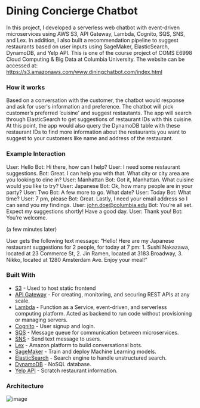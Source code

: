  # Dining Concierge Chatbot

In this project, I developed a serverless web chatbot with event-driven microservices using AWS S3, API Gateway, Lambda, Cognito, SQS, SNS, and Lex. In addition, I also built a recommendation pipeline to suggest restaurants based on user inputs using SageMaker, ElasticSearch, DynamoDB, and Yelp API. This is one of the course project of COMS E6998 Cloud Computing & Big Data at Columbia University. The website can be accessed at: https://s3.amazonaws.com/www.diningchatbot.com/index.html 

### How it works

Based on a conversation with the customer, the chatbot would response and ask for user's information and preference. The chatbot will pick customer’s preferred ‘cuisine' and suggest restautants. The app will search through ElasticSearch to get suggestions of restaurant IDs with this cuisine. At this point, the app would also query the DynamoDB table with these restaurant IDs to find more information about the restaurants you want to suggest to your customers like name and address of the restaurant.

### Example Interaction
User: Hello
Bot: Hi there, how can I help?
User: I need some restaurant suggestions.
Bot: Great. I can help you with that. What city or city area are you looking to dine in?
User: Manhattan
Bot: Got it, Manhattan. What cuisine would you like to try?
User: Japanese
Bot: Ok, how many people are in your party?
User: Two
Bot: A few more to go. What date?
User: Today
Bot: What time?
User: 7 pm, please
Bot: Great. Lastly, I need your email address so I can send you my findings.
User: john.doe@columbia.edu
Bot: You’re all set. Expect my suggestions shortly! Have a good day.
User: Thank you!
Bot: You’re welcome.

(a few minutes later)

User gets the following text message:
“Hello! Here are my Japanese restaurant suggestions for 2 people, for today at 7 pm: 1. Sushi Nakazawa, located at 23 Commerce St, 2. Jin Ramen, located at 3183 Broadway, 3. Nikko, located at 1280 Amsterdam Ave. Enjoy your meal!”

### Built With
* [S3](https://aws.amazon.com/s3/) - Used to host static frontend 
* [API Gateway](https://aws.amazon.com/api-gateway/) - For creating, monitoring, and securing REST APIs at any scale. 
* [Lambda](https://aws.amazon.com/lambda/) - Function as a Service,  event-driven, and serverless computing platform. Acted as backend to run code without provisioning or managing servers.  
* [Cognito](https://aws.amazon.com/cognito/) - User signup and login.
* [SQS](https://aws.amazon.com/sqs/) - Message queue for communication between microservices.
* [SNS](https://aws.amazon.com/sns/) - Send text message to users.
* [Lex](https://aws.amazon.com/lex/) - Amazon platform to build conversational bots.
* [SageMaker](https://aws.amazon.com/sagemaker/) - Train and deploy Machine Learning models.
* [ElasticSearch](https://www.elastic.co/products/elasticsearch) - Search engine to handle unstructured search. 
* [DynamoDB](https://aws.amazon.com/dynamodb/) - NoSQL database.
* [Yelp API](https://www.yelp.com/fusion) - Scratch restaurant information.

### Architecture
![image](https://drive.google.com/uc?export=view&id=1zvnxnkfvf--xbBWSPIepTWAxvG4JgkL7)
